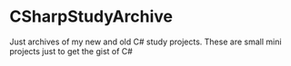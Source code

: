# CSharpStudyArchive
Just archives of my new and old C# study projects. These are small mini projects just to get the gist of C#
